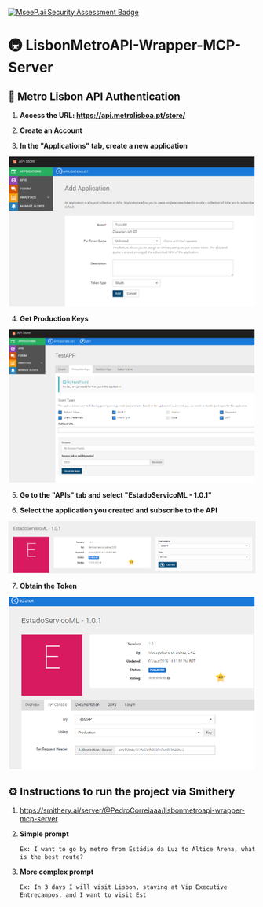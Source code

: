 [![MseeP.ai Security Assessment Badge](https://mseep.net/pr/pedrocorreiaaa-lisbonmetroapi-wrapper-mcp-server-badge.png)](https://mseep.ai/app/pedrocorreiaaa-lisbonmetroapi-wrapper-mcp-server)

# 🚇 LisbonMetroAPI-Wrapper-MCP-Server
## 🔐 Metro Lisbon API Authentication
1. **Access the URL: https://api.metrolisboa.pt/store/**

2. **Create an Account**

3. **In the "Applications" tab, create a new application**

<p align="center">
  <img src="./assets/criar_aplicacao.png" width="500"/>
</p>

4. **Get Production Keys**
<p align="center">
    <img src="./assets/gerar_token.png" width="500"/>
</p>

5. **Go to the "APIs" tab and select "EstadoServicoML - 1.0.1"**

6. **Select the application you created and subscribe to the API**
<p align="center">
    <img src="./assets/subscrever_api.png" width="600"/>
</p>

7. **Obtain the Token**
<p align="center">
    <img src="./assets/token_obtido.png" width="500"/>
</p>

## ⚙️ Instructions to run the project via Smithery

1. https://smithery.ai/server/@PedroCorreiaaa/lisbonmetroapi-wrapper-mcp-server

1. **Simple prompt**
    ```
    Ex: I want to go by metro from Estádio da Luz to Altice Arena, what is the best route?
2. **More complex prompt**
    ```
    Ex: In 3 days I will visit Lisbon, staying at Vip Executive Entrecampos, and I want to visit Est